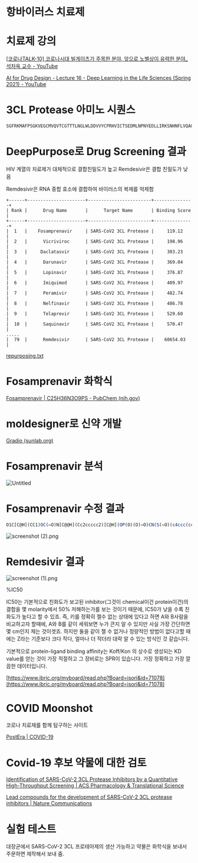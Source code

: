 # 항바이러스 치료제

# 치료제 강의

[[코로나TALK-10] 코로나시대 빌게이츠가 주목한 분야, 앞으로 노벨상이 유력한 분야_석차옥 교수 - YouTube](https://www.youtube.com/watch?v=uogbYwPSsuQ&ab_channel=%EC%B9%B4%EC%98%A4%EC%8A%A4%EC%82%AC%EC%9D%B4%EC%96%B8%EC%8A%A4)

[AI for Drug Design - Lecture 16 - Deep Learning in the Life Sciences (Spring 2021) - YouTube](https://www.youtube.com/watch?v=AHVJv5RNqKs&ab_channel=ManolisKellis)

# 3CL Protease 아미노 시퀀스

```jsx
SGFRKMAFPSGKVEGCMVQVTCGTTTLNGLWLDDVVYCPRHVICTSEDMLNPNYEDLLIRKSNHNFLVQAGNVQLRVIGHSMQNCVLKLKVDTANPKTPKYKFVRIQPGQTFSVLACYNGSPSGVYQCAMRPNFTIKGSFLNGSCGSVGFNIDYDCVSFCYMHHMELPTGVHAGTDLEGNFYGPFVDRQTAQAAGTDTTITVNVLAWLYAAVINGDRWFLNRFTTTLNDFNLVAMKYNYEPLTQDHVDILGPLSAQTGIAVLDMCASLKELLQNGMNGRTILGSALLEDEFTPFDVVRQCSGVTFQ
```

# DeepPurpose로 Drug Screening 결과

HIV 계열의 치료제가 대체적으로 결합친밀도가 높고 Remdesivir은 결합 친밀도가 낮음

Remdesivir은 RNA 중합 효소에 결합하여 바이러스의 복제를 억제함

```
+------+----------------------+------------------------+---------------+
| Rank |      Drug Name       |      Target Name       | Binding Score |
+------+----------------------+------------------------+---------------+
|  1   |    Fosamprenavir     | SARS-CoV2 3CL Protease |     119.12    |
|  2   |      Vicriviroc      | SARS-CoV2 3CL Protease |     198.96    |
|  3   |     Daclatasvir      | SARS-CoV2 3CL Protease |     303.23    |
|  4   |      Darunavir       | SARS-CoV2 3CL Protease |     369.04    |
|  5   |      Lopinavir       | SARS-CoV2 3CL Protease |     376.87    |
|  6   |      Imiquimod       | SARS-CoV2 3CL Protease |     409.97    |
|  7   |      Peramivir       | SARS-CoV2 3CL Protease |     482.74    |
|  8   |      Nelfinavir      | SARS-CoV2 3CL Protease |     486.78    |
|  9   |      Telaprevir      | SARS-CoV2 3CL Protease |     529.60    |
|  10  |      Saquinavir      | SARS-CoV2 3CL Protease |     570.47    |
.....
|  79  |      Remdesivir      | SARS-CoV2 3CL Protease |    60654.03   |
```

[repurposing.txt](asset/antiviral/repurposing.txt)

# Fosamprenavir 화학식

[Fosamprenavir | C25H36N3O9PS - PubChem (nih.gov)](https://pubchem.ncbi.nlm.nih.gov/compound/Fosamprenavir)

# moldesigner로 신약 개발

[Gradio (sunlab.org)](http://deeppurpose.sunlab.org/)

# Fosamprenavir 분석

![Untitled](asset/antiviral/Untitled.png)

# Fosamprenavir 수정 결과

```jsx
O1C[C@H](CC1)OC(=O)N[C@@H](Cc2ccccc2)[C@H](OP(O)(O)=O)CN(S(=O)(c4ccc(cc4)N)=O)CC(C)C3CCCCC3
```

![screenshot (2).png](asset/antiviral/screenshot_(2).png)

# Remdesivir 결과

![screenshot (1).png](asset/antiviral/screenshot_(1).png)

%IC50

IC50는 기본적으로 친화도가 보고된 inhibitor(그것이 chemical이건 protein이건)의 결합을 몇 molarity에서 50% 저해하는가를 보는 것이기 때문에, IC50가 낮을 수록 친화도가 높다고 할 수 있죠. 즉, 키를 정확히 젤수 없는 상태에 있다고 하면 A와 B사람을 비교하고자 할때에, A와 B를 같이 세워보면 누가 큰지 알 수 있지만 사실 가장 간단하면 몇 cm인지 제는 것이겟죠. 하지만 둘을 같이 젤 수 없거나 정량적인 방법이 없다고할 때에는 Z라는 기준보다 크다 작다, 얼마나 더 작더라 대략 알 수 있는 방식인 것 같습니다.

기본적으로 protein-ligand binding affinity는 Koff/Kon 의 상수로 생성되는 KD value를 얻는 것이 가장 적절하고 그 장비로는 SPR이 있습니다. 가장 정확하고 가장 깔끔한 데이터입니다.

[https://www.ibric.org/myboard/read.php?Board=isori&id=71078](https://www.ibric.org/myboard/read.php?Board=isori&id=71078)

# COVID Moonshot

코로나 치료제를 함께 탐구하는 사이트

[PostEra | COVID-19](https://covid.postera.ai/covid)

# Covid-19 후보 약물에 대한 검토

[Identification of SARS-CoV-2 3CL Protease Inhibitors by a Quantitative High-Throughput Screening | ACS Pharmacology & Translational Science](https://pubs.acs.org/doi/10.1021/acsptsci.0c00108)

[Lead compounds for the development of SARS-CoV-2 3CL protease inhibitors | Nature Communications](https://www.nature.com/articles/s41467-021-22362-2)

# 실험 테스트

대장균에서 SARS-CoV-2 3CL 프로테아제의 생산 가능하고 약물은 화학식을 보내서 주문하면 제작해서 보내 줌.
